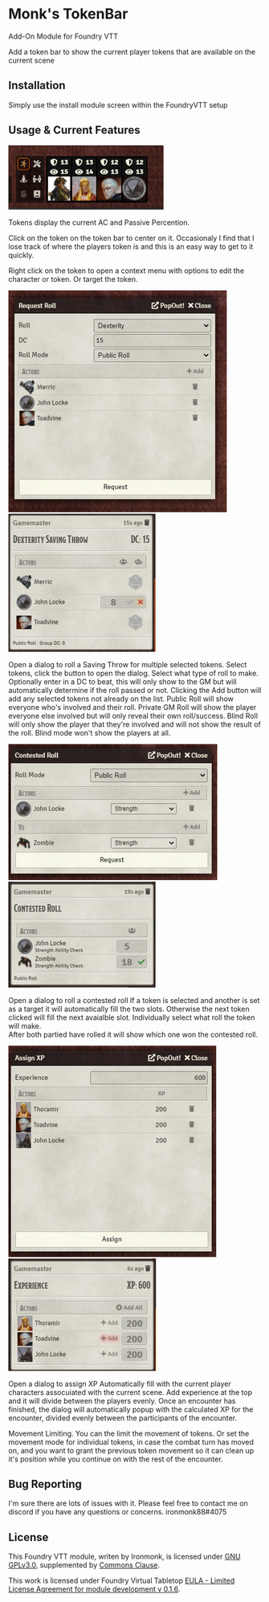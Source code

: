 # Monk's TokenBar

Add-On Module for Foundry VTT

Add a token bar to show the current player tokens that are available on the current scene

## Installation
Simply use the install module screen within the FoundryVTT setup

## Usage & Current Features

![monks-tokenbar](/screenshots/TokenBar.png)

Tokens display the current AC and Passive Percention.

Click on the token on the token bar to center on it.  Occasionaly I find that I lose track of where the players token is and this is an easy way to get to it quickly.

Right click on the token to open a context menu with options to edit the character or token.  Or target the token.

![monks-tokenbar](/screenshots/SavingThrowDialog.png)
![monks-tokenbar](/screenshots/SavingThrowChatMessage.png)

Open a dialog to roll a Saving Throw for multiple selected tokens.
Select tokens, click the button to open the dialog.  Select what type of roll to make.  Optionally enter in a DC to beat, this will only show to the GM but will automatically determine if the roll passed or not.  Clicking the Add button will add any selected tokens not already on the list.
Public Roll will show everyone who's involved and their roll.  Private GM Roll will show the player everyone else involved but will only reveal their own roll/success.  Blind Roll will only show the player that they're involved and will not show the result of the roll.  Blind mode won't show the players at all.

![monks-tokenbar](/screenshots/ContestedRoll.png)
![monks-tokenbar](/screenshots/ContestedRollChatMessage.png)

Open a dialog to roll a contested roll
If a token is selected and another is set as a target it will automatically fill the two slots.  Otherwise the next token clicked will fill the next avaialble slot.  Individually select what roll the token will make.  
After both partied have rolled it will show which one won the contested roll.

![monks-tokenbar](/screenshots/AssignXP.png)
![monks-tokenbar](/screenshots/AssignXPChatMessage.png)

Open a dialog to assign XP
Automatically fill with the current player characters assocuiated with the current scene.  Add experience at the top and it will divide between the players evenly.  Once an encounter has finished, the dialog will automatically popup with the calculated XP for the encounter, divided evenly between the participants of the encounter.

Movement Limiting.
You can the limit the movement of tokens.  Or set the movement mode for individual tokens, in case the combat turn has moved on, and you want to grant the previous token movement so it can clean up it's position while you continue on with the rest of the encounter.

## Bug Reporting
I'm sure there are lots of issues with it.
Please feel free to contact me on discord if you have any questions or concerns. ironmonk88#4075

## License
This Foundry VTT module, writen by Ironmonk, is licensed under [GNU GPLv3.0](https://www.gnu.org/licenses/gpl-3.0.en.html), supplemented by [Commons Clause](https://commonsclause.com/).

This work is licensed under Foundry Virtual Tabletop [EULA - Limited License Agreement for module development v 0.1.6](http://foundryvtt.com/pages/license.html).
